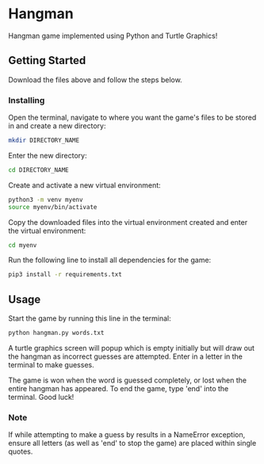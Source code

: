 # Hangman

Hangman game implemented using Python and Turtle Graphics!

## Getting Started

Download the files above and follow the steps below.

### Installing

Open the terminal, navigate to where you want the game's files to be stored in and create a new directory:

``` bash
mkdir DIRECTORY_NAME
```

Enter the new directory:

``` bash
cd DIRECTORY_NAME
```

Create and activate a new virtual environment:

``` bash
python3 -m venv myenv
source myenv/bin/activate
```

Copy the downloaded files into the virtual environment created and enter the virtual environment:

``` bash
cd myenv
```

Run the following line to install all dependencies for the game:

``` bash
pip3 install -r requirements.txt
```

## Usage

Start the game by running this line in the terminal:

``` bash
python hangman.py words.txt
```

A turtle graphics screen will popup which is empty initially but will draw out the hangman as incorrect guesses are attempted. Enter in a letter in the terminal to make guesses.

The game is won when the word is guessed completely, or lost when the entire hangman has appeared. To end the game, type 'end' into the terminal. Good luck!

### Note

If while attempting to make a guess by results in a NameError exception, ensure all letters (as well as 'end' to stop the game) are placed within single quotes.
